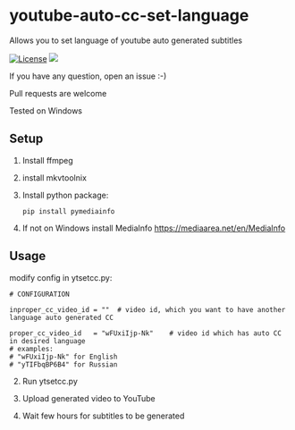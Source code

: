 # youtube-auto-cc-set-language
Allows you to set language of youtube auto generated subtitles


[![License](https://img.shields.io/badge/License-MIT-orange.svg)](https://github.com/Charlkie/PyMail/blob/master/LICENSE)
![](https://img.shields.io/badge/Version-Alpha%200.0.1-brightgreen.svg)


If you have any question, open an issue :-)

Pull requests are welcome

Tested on Windows

Setup
-----

1. Install ffmpeg
2. install mkvtoolnix
2. Install python package:

  
       pip install pymediainfo
4. If not on Windows install MediaInfo
https://mediaarea.net/en/MediaInfo
    


Usage
------------

modify config in ytsetcc.py:
    
    # CONFIGURATION

    inproper_cc_video_id = ""  # video id, which you want to have another language auto generated CC

    proper_cc_video_id   = "wFUxiIjp-Nk"    # video id which has auto CC in desired language 
    # examples: 
    # "wFUxiIjp-Nk" for English
    # "yTIFbqBP6B4" for Russian


2. Run  ytsetcc.py

3. Upload generated video to YouTube

4. Wait few hours for subtitles to be generated





